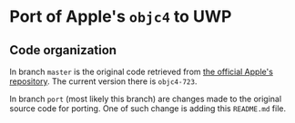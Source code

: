 # Port of Apple's `objc4` to UWP

## Code organization

In branch `master` is the original code retrieved from [the official Apple's repository](https://opensource.apple.com/tarballs/objc4/).
The current version there is `objc4-723`.

In branch `port` (most likely this branch) are changes made to the original source code for porting.
One of such change is adding this `README.md` file.
